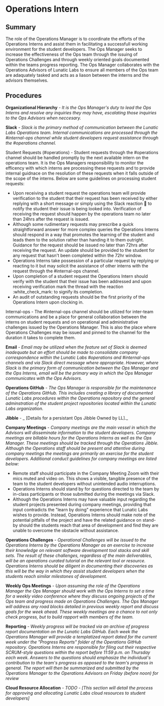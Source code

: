 # Operations Intern


## Summary

The role of the Operations Manager is to coordinate the efforts of the Operations Interns and assist them in facilitating a successfull working environment for the student developers. The Ops Manager seeks to increase the effectiveness of the Ops team through the issuing of Operations Challenges and through weekly oriented goals documented within the teams progress reporting. The Ops Manager collaborates with the Operations Advisors of Lunatic Labs to ensure all members of the Ops team are adaquately tasked and acts as a liason between the interns and the advisors themselves.

## Procedures

**Organizational Hierarchy** _- It is the Ops Manager's duty to lead the Ops Interns and resolve any inquiries they may have, escalating those inquiries to the Ops Advisors when neccesary._


**Slack** _-_ _Slack is the primary method of communication between the Lunatic Labs Operations team. Internal communications are processed through the #internal-ops channel while student developers request assistance through the #operations channel._

Student Requests (#operations) - Student requests through the #operations channel should be handled promptly by the next available intern on the operations team. It is the Ops Managers responsibility to monitor the efficency with which interns are processing these requests and to provide internal guidnace on the resolution of these requests when it falls outside of the scope of the interns. Below are some guidelines on processing student requests:

- Upon receiving a student request the operations team will provide verification to the student that their request has been received by either replying with a short message or simply using the Slack reaction :eyes: to notify the student their issue is being looked into. Verification of receiving the request should happen by the operations team no later than 24hrs after the request is issued.
- Although some rudimentary requests may prescribe a quick straightforward answer for more complex queries the Operations Interns should respond in a way that promotes the learning of the student and leads them to the solution rather than handing it to them outright. Guidance for the request should be issued no later than 72hrs after receiving the request. An update should be provided to the student for any request that hasn&#39;t been completed within the 72hr window.
- Operations Interns take possession of a particular request by replying or reacting to it but may solicit the assistance of other interns with the request through the #internal-ops channel.
- Upon completion of a student request the Operations Intern should verify with the student that their issue has been addressed and upon receiving verification mark the thread with the reaction :white\_check\_mark: to signify its completion.
- An audit of outstanding requests should be the first priority of the Operations Intern upon clocking in.

Internal-ops - The #internal-ops channel should be utilized for inter-team communications and be a place for general collaboration between the interns on student requests and on operational and administrative challenges issued by the Operations Manager. This is also the place where Operations Challenges may be issued and pinned to the channel for the duration it takes to complete them.


**Email** _-_ _Email may be utilized when the feature set of Slack is deemed inadequate but an effort should be made to consolidate company correspondence within the Lunatic Labs #operations and #internal-ops channels and via Slack direct message where appropriate. However, where Slack is the primary form of communication between the Ops Manager and the Ops Interns, email will be the primary way in which the Ops Manager communicates with the Ops Advisors._

**Operations GitHub** _-_ _The Ops Manager is responsible for the maintenance of the Operations GitHub. This includes creating a library of documented Lunatic Labs procedures within the Operations repository and the general adminstration of the student project repositories located within the Lunatic Labs organization._

**Jibble** _-_ _ [Details for a persistant Ops Jibble Owned by LL]._


**Company Meetings** _-_ _Company meetings are the main vessel in which the Advisors will disseminate information to the student developers. Company meetings are billable hours for the Operations Interns as well as the Ops Manager. These meetings should be tracked through the Operations Jibble. Although the Operations staff should be present and attentive during company meetings the meetings are primarily an exercise for the student developers. Additional conduct guidelines for company meetings are listed below:_

- Remote staff should participate in the Company Meeting Zoom with their mics muted and video on. This shows a visible, tangible presence of the team to the student developers without unintended audio interruptions.
- Operations Interns should stand by for questions directed to the team by in-class participants or those submitted during the meetings via Slack.
- Although the Operations Interns may have valuable input regarding the student projects presented during company meetings, providing that input contradicts the &quot;learn by doing&quot; experience that Lunatic Labs wishes to provide. Instead, Operations Interns should make note of the potential pitfalls of the project and have the related guidance on stand-by should the students reach that area of development and find they are unable to overcome the obstacle without assistance.


**Operations Challenges** _-_ _Operational Challenges will be issued to the Operations Interns by the Operations Manager as an exercise to increase their knowledge on relevant software development tool stacks and skill sets. The result of these challenges, regardless of the main deliverables, will be an operations curated tutorial on the relevant tool or resource. Operations Interns should be diligent in documenting their discoveries as this will be the way in which they assist student developers when the students reach similar milestones of development._

**Weekly Ops Meetings** _-_ _Upon assuming the role of the Operations Manager the Ops Manager should work with the Ops Interns to set a time for a weekly video conference where they discuss ongoing projects of the Ops team and progress made on Operations Challenges. The Ops Manager will address any road blocks detailed in previous weekly report and discuss goals for the week ahead. These weekly meetings are a chance to not only check progress, but to build rapport with members of the team._


**Reporting** _-_ _Weekly progress will be tracked via an archive of progress report documentation on the Lunatic Labs GitHub. Each week the Operations Manager will provide a templatized report dated for the current week under the &quot;Progress Reports&quot; folder of the Operations GitHub repository. Operations Interns are responsible for filing out their respective SCRUM-style questions within the report before 11:59 p.m. on Thursday each week. Answers to the questions should emphasize the individual&#39;s contribution to the team&#39;s progress as opposed to the team&#39;s progress in general. The report will then be summarized and submitted by the Operations Manager to the Operations Advisors on Friday (before noon) for review_


**Cloud Resource Allocation** _- TODO -_ _[This section will detail the process for approving and allocating Lunatic Labs cloud resources to student developers]_
